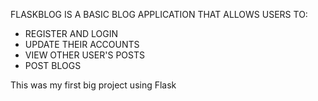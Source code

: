 FLASKBLOG IS A BASIC BLOG APPLICATION THAT ALLOWS USERS TO:
 
 - REGISTER AND LOGIN
 - UPDATE THEIR ACCOUNTS
 - VIEW OTHER USER'S POSTS
 - POST BLOGS 
 
This was my first big project using Flask
